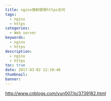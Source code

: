 ```yaml
---
title: nginx强制使用https访问
tags:
  - nginx
  - https
categories:
  - Web server
keywords:
  - nginx
  - https
description:
  - nginx
  - https
toc: true
date: 2017-03-02 12:10:46
thumbnail:
banner:
---
```


http://www.cnblogs.com/yun007/p/3739182.html